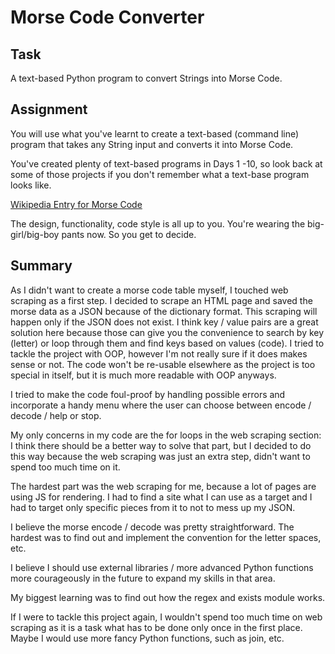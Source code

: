 # Morse Code Converter

## Task

A text-based Python program to convert Strings into Morse Code.  

## Assignment

You will use what you've learnt to create a text-based (command line) program that takes any String input and converts it into Morse Code.  

You've created plenty of text-based programs in Days 1 -10, so look back at some of those projects if you don't remember what a text-base program looks like.  

[Wikipedia Entry for Morse Code](https://en.wikipedia.org/wiki/Morse_code)  

The design, functionality, code style is all up to you. You're wearing the big-girl/big-boy pants now. So you get to decide.  

## Summary

As I didn't want to create a morse code table myself, I touched web scraping as a first step. I decided to scrape an HTML page and saved the morse data as a JSON because of the dictionary format. This scraping will happen only if the JSON does not exist. I think key / value pairs are a great solution here because those can give you the convenience to search by key (letter) or loop through them and find keys based on values (code). I tried to tackle the project with OOP, however I'm not really sure if it does makes sense or not. The code won't be re-usable elsewhere as the project is too special in itself, but it is much more readable with OOP anyways.  

I tried to make the code foul-proof by handling possible errors and incorporate a handy menu where the user can choose between encode / decode / help or stop.  

My only concerns in my code are the for loops in the web scraping section: I think there should be a better way to solve that part, but I decided to do this way because the web scraping was just an extra step, didn't want to spend too much time on it.  

The hardest part was the web scraping for me, because a lot of pages are using JS for rendering. I had to find a site what I can use as a target and I had to target only specific pieces from it to not to mess up my JSON.  

I believe the morse encode / decode was pretty straightforward. The hardest was to find out and implement the convention for the letter spaces, etc.  

I believe I should use external libraries / more advanced Python functions more courageously in the future to expand my skills in that area.  

My biggest learning was to find out how the regex and exists module works.  

If I were to tackle this project again, I wouldn't spend too much time on web scraping as it is a task what has to be done only once in the first place. Maybe I would use more fancy Python functions, such as join, etc.  